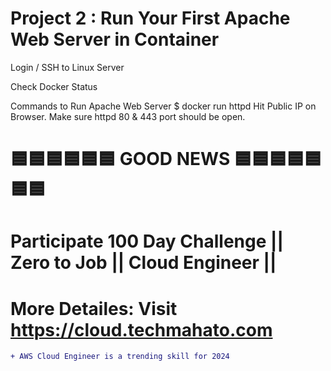 # Project 2 : Run Your First Apache Web Server in Container
Login / SSH to Linux Server

Check Docker Status

Commands to Run Apache Web Server
  $ docker run httpd
Hit Public IP on Browser. Make sure httpd 80 & 443 port should be open.


# 🟦🟦🟦🟦🟦🟦 GOOD NEWS 🟦🟦🟦🟦🟦🟦🟦

# Participate **100 Day Challenge || Zero to Job || Cloud Engineer ||** 

# More Detailes: Visit https://cloud.techmahato.com

```diff
+ AWS Cloud Engineer is a trending skill for 2024 
```
